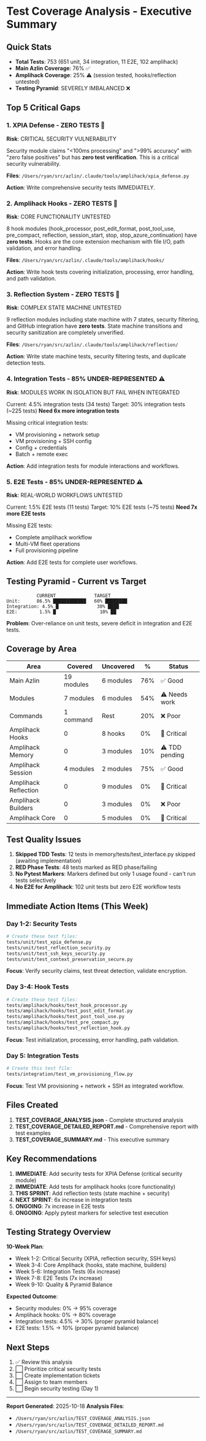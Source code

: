 # Test Coverage Analysis - Executive Summary

## Quick Stats

- **Total Tests**: 753 (651 unit, 34 integration, 11 E2E, 102 amplihack)
- **Main Azlin Coverage**: 76% ✅
- **Amplihack Coverage**: 25% ⚠️ (session tested, hooks/reflection untested)
- **Testing Pyramid**: SEVERELY IMBALANCED ❌

## Top 5 Critical Gaps

### 1. XPIA Defense - ZERO TESTS 🔴
**Risk**: CRITICAL SECURITY VULNERABILITY

Security module claims "<100ms processing" and ">99% accuracy" with "zero false positives" but has **zero test verification**. This is a critical security vulnerability.

**Files**: `/Users/ryan/src/azlin/.claude/tools/amplihack/xpia_defense.py`

**Action**: Write comprehensive security tests IMMEDIATELY.

### 2. Amplihack Hooks - ZERO TESTS 🔴
**Risk**: CORE FUNCTIONALITY UNTESTED

8 hook modules (hook_processor, post_edit_format, post_tool_use, pre_compact, reflection, session_start, stop, stop_azure_continuation) have **zero tests**. Hooks are the core extension mechanism with file I/O, path validation, and error handling.

**Files**: `/Users/ryan/src/azlin/.claude/tools/amplihack/hooks/`

**Action**: Write hook tests covering initialization, processing, error handling, and path validation.

### 3. Reflection System - ZERO TESTS 🔴
**Risk**: COMPLEX STATE MACHINE UNTESTED

9 reflection modules including state machine with 7 states, security filtering, and GitHub integration have **zero tests**. State machine transitions and security sanitization are completely unverified.

**Files**: `/Users/ryan/src/azlin/.claude/tools/amplihack/reflection/`

**Action**: Write state machine tests, security filtering tests, and duplicate detection tests.

### 4. Integration Tests - 85% UNDER-REPRESENTED ⚠️
**Risk**: MODULES WORK IN ISOLATION BUT FAIL WHEN INTEGRATED

Current: 4.5% integration tests (34 tests)
Target: 30% integration tests (~225 tests)
**Need 6x more integration tests**

Missing critical integration tests:
- VM provisioning + network setup
- VM provisioning + SSH config
- Config + credentials
- Batch + remote exec

**Action**: Add integration tests for module interactions and workflows.

### 5. E2E Tests - 85% UNDER-REPRESENTED ⚠️
**Risk**: REAL-WORLD WORKFLOWS UNTESTED

Current: 1.5% E2E tests (11 tests)
Target: 10% E2E tests (~75 tests)
**Need 7x more E2E tests**

Missing E2E tests:
- Complete amplihack workflow
- Multi-VM fleet operations
- Full provisioning pipeline

**Action**: Add E2E tests for complete user workflows.

## Testing Pyramid - Current vs Target

```
           CURRENT              TARGET
Unit:      86.5% ████████████   60% ████████
Integration: 4.5% █              30% ████
E2E:        1.5% █                10% ██
```

**Problem**: Over-reliance on unit tests, severe deficit in integration and E2E tests.

## Coverage by Area

| Area | Covered | Uncovered | % | Status |
|------|---------|-----------|---|--------|
| Main Azlin | 19 modules | 6 modules | 76% | ✅ Good |
| Modules | 7 modules | 6 modules | 54% | ⚠️ Needs work |
| Commands | 1 command | Rest | 20% | ❌ Poor |
| Amplihack Hooks | 0 | 8 hooks | 0% | 🔴 Critical |
| Amplihack Memory | 0 | 3 modules | 10% | ⚠️ TDD pending |
| Amplihack Session | 4 modules | 2 modules | 75% | ✅ Good |
| Amplihack Reflection | 0 | 9 modules | 0% | 🔴 Critical |
| Amplihack Builders | 0 | 3 modules | 0% | ❌ Poor |
| Amplihack Core | 0 | 5 modules | 0% | 🔴 Critical |

## Test Quality Issues

1. **Skipped TDD Tests**: 12 tests in memory/tests/test_interface.py skipped (awaiting implementation)
2. **RED Phase Tests**: 48 tests marked as RED phase/failing
3. **No Pytest Markers**: Markers defined but only 1 usage found - can't run tests selectively
4. **No E2E for Amplihack**: 102 unit tests but zero E2E workflow tests

## Immediate Action Items (This Week)

### Day 1-2: Security Tests
```bash
# Create these test files:
tests/unit/test_xpia_defense.py
tests/unit/test_reflection_security.py
tests/unit/test_ssh_keys_security.py
tests/unit/test_context_preservation_secure.py
```

**Focus**: Verify security claims, test threat detection, validate encryption.

### Day 3-4: Hook Tests
```bash
# Create these test files:
tests/amplihack/hooks/test_hook_processor.py
tests/amplihack/hooks/test_post_edit_format.py
tests/amplihack/hooks/test_post_tool_use.py
tests/amplihack/hooks/test_pre_compact.py
tests/amplihack/hooks/test_reflection_hook.py
```

**Focus**: Test initialization, processing, error handling, path validation.

### Day 5: Integration Tests
```bash
# Create this test file:
tests/integration/test_vm_provisioning_flow.py
```

**Focus**: Test VM provisioning + network + SSH as integrated workflow.

## Files Created

1. **TEST_COVERAGE_ANALYSIS.json** - Complete structured analysis
2. **TEST_COVERAGE_DETAILED_REPORT.md** - Comprehensive report with test examples
3. **TEST_COVERAGE_SUMMARY.md** - This executive summary

## Key Recommendations

1. **IMMEDIATE**: Add security tests for XPIA Defense (critical security module)
2. **IMMEDIATE**: Add tests for amplihack hooks (core functionality)
3. **THIS SPRINT**: Add reflection tests (state machine + security)
4. **NEXT SPRINT**: 6x increase in integration tests
5. **ONGOING**: 7x increase in E2E tests
6. **ONGOING**: Apply pytest markers for selective test execution

## Testing Strategy Overview

**10-Week Plan**:
- Week 1-2: Critical Security (XPIA, reflection security, SSH keys)
- Week 3-4: Core Amplihack (hooks, state machine, builders)
- Week 5-6: Integration Tests (6x increase)
- Week 7-8: E2E Tests (7x increase)
- Week 9-10: Quality & Pyramid Balance

**Expected Outcome**:
- Security modules: 0% → 95% coverage
- Amplihack hooks: 0% → 80% coverage
- Integration tests: 4.5% → 30% (proper pyramid balance)
- E2E tests: 1.5% → 10% (proper pyramid balance)

## Next Steps

1. ✅ Review this analysis
2. ⬜ Prioritize critical security tests
3. ⬜ Create implementation tickets
4. ⬜ Assign to team members
5. ⬜ Begin security testing (Day 1)

---

**Report Generated**: 2025-10-18
**Analysis Files**:
- `/Users/ryan/src/azlin/TEST_COVERAGE_ANALYSIS.json`
- `/Users/ryan/src/azlin/TEST_COVERAGE_DETAILED_REPORT.md`
- `/Users/ryan/src/azlin/TEST_COVERAGE_SUMMARY.md`
